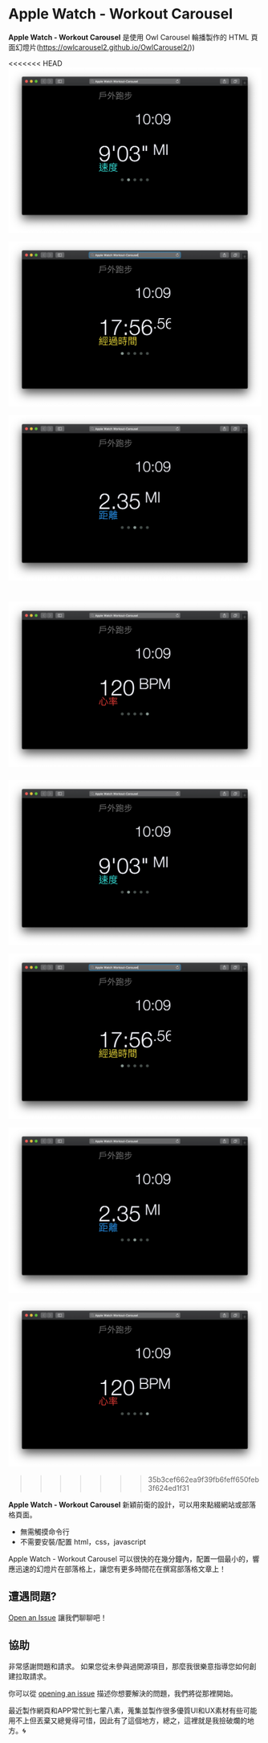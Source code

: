 # Apple Watch - Workout Carousel

**Apple Watch - Workout Carousel** 是使用 Owl Carousel 輪播製作的 HTML 頁面幻燈片(https://owlcarousel2.github.io/OwlCarousel2/))

<<<<<<< HEAD
![Apple-Watch - Workout-Carousel 01](/images/Apple-Watch-Workout-Carousel-01.png "Apple-Watch - Workout-Carousel 01")

![Apple-Watch - Workout-Carousel 02](/images/Apple-Watch-Workout-Carousel-02.png "Apple-Watch - Workout-Carousel 02")

![Apple-Watch - Workout-Carousel 02](/images/Apple-Watch-Workout-Carousel-03.png "Apple-Watch - Workout-Carousel 03")

![Apple-Watch - Workout-Carousel 04](/images/Apple-Watch-Workout-Carousel-04.png "Apple-Watch - Workout-Carousel 04")
=======
![Apple-Watch - Workout-Carousel 01](images/Apple-Watch-Workout-Carousel-01.png "Apple-Watch - Workout-Carousel 01")

![Apple-Watch - Workout-Carousel 02](images/Apple-Watch-Workout-Carousel-02.png "Apple-Watch - Workout-Carousel 02")

![Apple-Watch - Workout-Carousel 02](images/Apple-Watch-Workout-Carousel-03.png "Apple-Watch - Workout-Carousel 03")

![Apple-Watch - Workout-Carousel 04](images/Apple-Watch-Workout-Carousel-04.png "Apple-Watch - Workout-Carousel 04")
>>>>>>> 35b3cef662ea9f39fb6feff650feb3f624ed1f31


**Apple Watch - Workout Carousel** 新穎前衛的設計，可以用來點綴網站或部落格頁面。

- 無需觸摸命令行
- 不需要安裝/配置 html，css，javascript

Apple Watch - Workout Carousel 可以很快的在幾分鐘內，配置一個最小的，響應迅速的幻燈片在部落格上，讓您有更多時間花在撰寫部落格文章上！

## 遭遇問題?

[Open an Issue](https://github.com/vincent531/css/issues/new) 讓我們聊聊吧！


## 協助

非常感謝問題和請求。 如果您從未參與過開源項目，那麼我很樂意指導您如何創建拉取請求。

你可以從 [opening an issue](https://github.com/vincent531/css/issues/new) 描述你想要解決的問題，我們將從那裡開始。

最近製作網頁和APP常忙到七葷八素，蒐集並製作很多優質UI和UX素材有些可能用不上但丟棄又總覺得可惜，因此有了這個地方，總之，這裡就是我撿破爛的地方。:cyclone:
